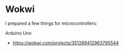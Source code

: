 # Wokwi
I prepared a few things for microcontrollers:

Arduino Uno
- https://wokwi.com/projects/351289412963795544
